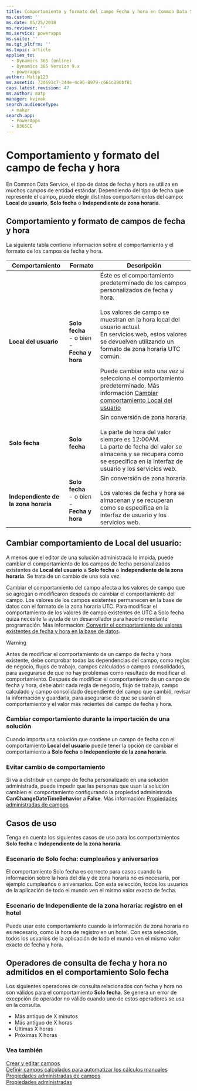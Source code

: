 ```yaml
---
title: Comportamiento y formato del campo Fecha y hora en Common Data Service | MicrosoftDocs
ms.custom: ''
ms.date: 05/25/2018
ms.reviewer: ''
ms.service: powerapps
ms.suite: ''
ms.tgt_pltfrm: ''
ms.topic: article
applies_to:
  - Dynamics 365 (online)
  - Dynamics 365 Version 9.x
  - powerapps
author: Mattp123
ms.assetid: 73d691c7-344e-4c96-8979-c661c290bf81
caps.latest.revision: 47
ms.author: matp
manager: kvivek
search.audienceType:
  - maker
search.app:
  - PowerApps
  - D365CE
---
```

# <a name="behavior-and-format-of-the-date-and-time-field"></a>Comportamiento y formato del campo de fecha y hora

En Common Data Service, el tipo de datos de fecha y hora se utiliza en muchos campos de entidad estándar. Dependiendo del tipo de fecha que represente el campo, puede elegir distintos comportamientos del campo: **Local de usuario**, **Solo fecha** o **Independiente de zona horaria**.  
  
<a name="Behavior"></a>   

## <a name="date-and-time-field-behavior-and-format"></a>Comportamiento y formato de campos de fecha y hora  

La siguiente tabla contiene información sobre el comportamiento y el formato de los campos de fecha y hora.  
  
|Comportamiento|Formato|Descripción|  
|--------------|------------|-------------------------------|  
|**Local del usuario** |**Solo fecha**<br />- o bien -<br />**Fecha y hora**|Éste es el comportamiento predeterminado de los campos personalizados de fecha y hora.<br /><br />Los valores de campo se muestran en la hora local del usuario actual.<br />En servicios web, estos valores se devuelven utilizando un formato de zona horaria UTC común.<br /><br />Puede cambiar esto una vez si selecciona el comportamiento predeterminado. Más información [Cambiar comportamiento Local del usuario](#change-user-local-behavior)|  
|**Solo fecha**|**Solo fecha**|Sin conversión de zona horaria.<br /><br />La parte de hora del valor siempre es 12:00AM.<br />La parte de fecha del valor se almacena y se recupera como se especifica en la interfaz de usuario y los servicios web.|  
|**Independiente de la zona horaria**|**Solo fecha**<br />- o bien -<br />**Fecha y hora**|Sin conversión de zona horaria.<br /><br />Los valores de fecha y hora se almacenan y se recuperan como se especifica en la interfaz de usuario y los servicios web.|  

## <a name="change-user-local-behavior"></a>Cambiar comportamiento de Local del usuario:

A menos que el editor de una solución administrada lo impida, puede cambiar el comportamiento de los campos de fecha personalizados existentes de **Local del usuario** a **Solo fecha** o **Independiente de la zona horaria**. Se trata de un cambio de una sola vez.

Cambiar el comportamiento del campo afecta a los valores de campo que se agregan o modificaron después de cambiar el comportamiento del campo. Los valores de los campos existentes permanecen en la base de datos con el formato de la zona horaria UTC. Para modificar el comportamiento de los valores de campo existentes de UTC a Solo fecha quizá necesite la ayuda de un desarrollador para hacerlo mediante programación. Más información:  [Convertir el comportamiento de valores existentes de fecha y hora en la base de datos](/dynamics365/customer-engagement/developer/behavior-format-date-time-attribute#convert-behavior-of-existing-date-and-time-values-in-the-database). 

> [!WARNING]
> Antes de modificar el comportamiento de un campo de fecha y hora existente, debe comprobar todas las dependencias del campo, como reglas de negocio, flujos de trabajo, campos calculados o campos consolidados, para asegurarse de que no hay problemas como resultado de modificar el comportamiento. Después de modificar el comportamiento de un campo de fecha y hora, debe abrir cada regla de negocio, flujo de trabajo, campo calculado y campo consolidado dependiente del campo que cambió, revisar la información y guardarla, para asegurarse de que se usarán el comportamiento y el valor más recientes del campo de fecha y hora. 

### <a name="change-behavior-during-a-solution-import"></a>Cambiar comportamiento durante la importación de una solución

Cuando importa una solución que contiene un campo de fecha con el comportamiento **Local del usuario** puede tener la opción de cambiar el comportamiento a **Solo fecha** o **Independiente de la zona horaria**.  

### <a name="prevent-changing-behavior"></a>Evitar cambio de comportamiento

Si va a distribuir un campo de fecha personalizado en una solución administrada, puede impedir que las personas que usan la solución cambien el comportamiento configurando la propiedad administrada **CanChangeDateTimeBehavior** a **False**. Más información: [Propiedades administradas de campos](set-managed-properties-metadata.md#field-managed-properties)
  
## <a name="use-cases"></a>Casos de uso

Tenga en cuenta los siguientes casos de uso para los comportamientos **Solo fecha** e **Independiente de la zona horaria**.

### <a name="date-only-scenario-birthdays-and-anniversaries"></a>Escenario de Solo fecha: cumpleaños y aniversarios

El comportamiento Solo fecha es correcto para casos cuando la información sobre la hora del día y de zona horaria no es necesaria, por ejemplo cumpleaños o aniversarios. Con esta selección, todos los usuarios de la aplicación de todo el mundo ven el mismo valor exacto de fecha.  
  
### <a name="time-zone-independent-scenario-hotel-check-in"></a>Escenario de Independiente de la zona horaria: registro en el hotel

Puede usar este comportamiento cuando la información de zona horaria no es necesario, como la hora de registro en un hotel. Con esta selección, todos los usuarios de la aplicación de todo el mundo ven el mismo valor exacto de fecha y hora.  


## <a name="date-and-time-query-operators-not-supported-for-date-only-behavior"></a>Operadores de consulta de fecha y hora no admitidos en el comportamiento Solo fecha  

Los siguientes operadores de consulta relacionados con fecha y hora no son válidos para el comportamiento **Solo fecha**. Se genera un error de excepción de operador no válido cuando uno de estos operadores se usa en la consulta.  
  
- Más antiguo de X minutos  
- Más antiguo de X horas  
- Últimas X horas  
- Próximas X horas  

  
### <a name="see-also"></a>Vea también

[Crear y editar campos](create-edit-fields.md)<br />
[Definir campos calculados para automatizar los cálculos manuales](define-calculated-fields.md)<br />
[Propiedades administradas de campos](set-managed-properties-metadata.md#field-managed-properties)<br />
[Propiedades administradas](solutions-overview.md#managed-properties)

